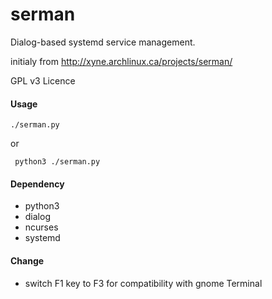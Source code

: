 serman
======

Dialog-based systemd service management.

initialy from http://xyne.archlinux.ca/projects/serman/

GPL v3 Licence

#### Usage

    ./serman.py
    
or

     python3 ./serman.py

#### Dependency

* python3
* dialog
* ncurses
* systemd

#### Change

* switch F1 key to F3 for compatibility with gnome Terminal

